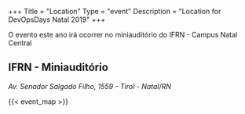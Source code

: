 +++
Title = "Location"
Type = "event"
Description = "Location for DevOpsDays Natal 2019"
+++

O evento este ano irá ocorrer no miniauditório do IFRN - Campus Natal Central
## IFRN - Miniauditório
*Av. Senador Salgado Filho, 1559 - Tirol - Natal/RN*

<!-- Uncomment this only if you have set the coordinates for your location in the config yaml. Get Latitude and Longitude of a Point: http://itouchmap.com/latlong.html -->
{{< event_map >}}
